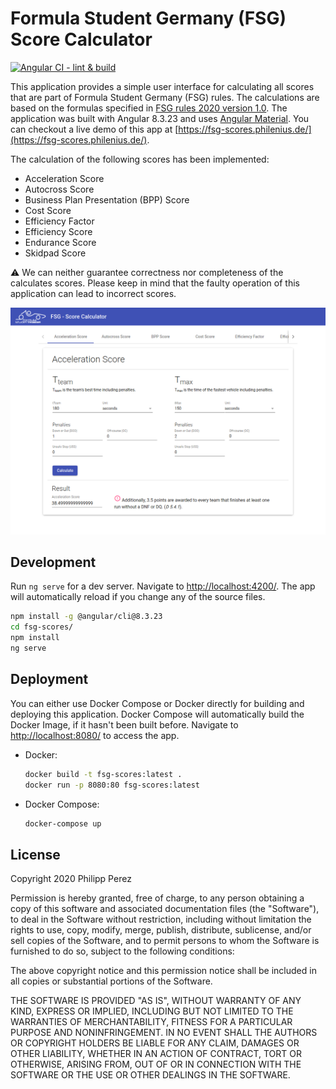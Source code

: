 # Formula Student Germany (FSG) Score Calculator

[![Angular CI - lint & build](https://github.com/philenius/formula-student-germany-score-calculator/actions/workflows/angular-ci.yml/badge.svg)](https://github.com/philenius/formula-student-germany-score-calculator/actions/workflows/angular-ci.yml)

This application provides a simple user interface for calculating all scores that are part of Formula Student Germany (FSG) rules.
The calculations are based on the formulas specified in [FSG rules 2020 version 1.0](https://www.formulastudent.de/fsg/rules/).
The application was built with Angular 8.3.23 and uses [Angular Material](https://material.angular.io/). You can checkout a live demo of this app at [https://fsg-scores.philenius.de/](https://fsg-scores.philenius.de/).

The calculation of the following scores has been implemented:

* Acceleration Score
* Autocross Score
* Business Plan Presentation (BPP) Score
* Cost Score
* Efficiency Factor
* Efficiency Score
* Endurance Score
* Skidpad Score

:warning: We can neither guarantee correctness nor completeness of the calculates scores. Please keep in mind that the faulty operation of this application can lead to incorrect scores.

![frontend screenshot](./screenshot.png)

## Development

Run `ng serve` for a dev server. Navigate to [http://localhost:4200/](http://localhost:4200/). The app will automatically reload if you change any of the source files.

```bash
npm install -g @angular/cli@8.3.23
cd fsg-scores/
npm install
ng serve
```

## Deployment

You can either use Docker Compose or Docker directly for building and deploying this application. Docker Compose will automatically build the Docker Image, if it hasn't been built before. Navigate to [http://localhost:8080/](http://localhost:8080/) to access the app. 

* Docker:
  ```bash
  docker build -t fsg-scores:latest .
  docker run -p 8080:80 fsg-scores:latest
  ```

* Docker Compose:
  ```bash
  docker-compose up
  ```

## License

Copyright 2020 Philipp Perez

Permission is hereby granted, free of charge, to any person obtaining a copy of this software and associated documentation files (the "Software"), to deal in the Software without restriction, including without limitation the rights to use, copy, modify, merge, publish, distribute, sublicense, and/or sell copies of the Software, and to permit persons to whom the Software is furnished to do so, subject to the following conditions:

The above copyright notice and this permission notice shall be included in all copies or substantial portions of the Software.

THE SOFTWARE IS PROVIDED "AS IS", WITHOUT WARRANTY OF ANY KIND, EXPRESS OR IMPLIED, INCLUDING BUT NOT LIMITED TO THE WARRANTIES OF MERCHANTABILITY, FITNESS FOR A PARTICULAR PURPOSE AND NONINFRINGEMENT. IN NO EVENT SHALL THE AUTHORS OR COPYRIGHT HOLDERS BE LIABLE FOR ANY CLAIM, DAMAGES OR OTHER LIABILITY, WHETHER IN AN ACTION OF CONTRACT, TORT OR OTHERWISE, ARISING FROM, OUT OF OR IN CONNECTION WITH THE SOFTWARE OR THE USE OR OTHER DEALINGS IN THE SOFTWARE.
